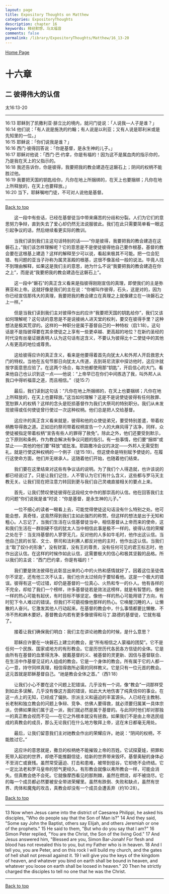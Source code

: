 ```yaml
---
layout: page
title: Expository Thoughts on Matthew
categories: ExpositoryThoughts
description: chapter 16
keywords: 释经默想，马太福音
comments: false
permalink: /library/ExpositoryThoughts/Matthew/16_13-20
---
```

[ Home Page ]({{site.baseurl}}/index) <br>

<a name="0"></a>
# 十六章 

## 二  彼得伟大的认信

太16:13-20

***

16:13 耶稣到了凯撒利亚·腓立比的境内，就问门徒说：「人说我—人子是谁？」<br>
16:14 他们说：「有人说是施洗的约翰；有人说是以利亚；又有人说是耶利米或是先知里的一位。」<br>
16:15 耶稣说：「你们说我是谁？」<br>
16:16 西门·彼得回答说：「你是基督，是永生神的儿子。」<br>
16:17 耶稣对他说：「西门·巴·约拿，你是有福的！因为这不是属血肉的指示你的，乃是我在天上的父指示的。<br>
16:18 我还告诉你，你是彼得，我要把我的教会建造在这磐石上；阴间的权柄不能胜过他。<br>
16:19 我要把天国的钥匙给你，凡你在地上所捆绑的，在天上也要捆绑；凡你在地上所释放的，在天上也要释放。」<br>
16:20 当下，耶稣嘱咐门徒，不可对人说他是基督。<br>

***

[Back to top](#0)

&emsp;&emsp;这一段中有些话，已经在基督徒当中带来痛苦的分歧和分裂。人们为它们的意思努力争辩，直到失去了爱心却仍然无法说服彼此。我们在此只需要简单看一眼这引起争议的话，然后继续看更实际的教训。

&emsp;&emsp;当我们读到我们主这句话特别的话——“你是彼得，我要把我的教会建造在这磐石上，”我们该怎样理解呢？它的意思是不是使徒彼得他自己要作根基，基督的教会要在这根基上建造？这样的解释至少可以说，看起来极其不可能。把一位会犯错、有问题的亚当子孙称为属灵圣殿的根基，这很不像圣经一般的说法。毕竟人找不到理由解释，如果这是我们主的意思，祂为什么不说“我要把我的教会建造在你之上”，而是说“我要把我的教会建造在这磐石上”。

&emsp;&emsp;这一段中“磐石”的真正含义看来是指彼得刚刚宣信的真理，即使我们的主是弥赛亚和上帝。这就好像是我们的主在说：“你被叫作彼得，石头，这是对的，因为你已经宣信那伟大的真理，我要把我的教会建立在真理之上就像建立在一块磐石之上一样。”

&emsp;&emsp;但是当我们读到我们主对彼得作出的应许“我要把天国的钥匙给你”，我们又该如何理解呢？这句话的意思是不是说接纳人进天堂的权利，要交在彼得手里？这种想法是极其荒谬的。这样的一种职分是属于基督自己的一种特权（启1:18）。这句话是不是指彼得要在其余使徒之上享有一些更卓越、更高超的地位？在新约圣经的时代没有丝毫证据表明人认为这句话有这含义，不要认为彼得比十二使徒中的其他人有更高的地位或尊贵。

&emsp;&emsp;这给彼得应许的真正含义，看来是他要得着首先向犹太人和外邦人开启救恩大门的特权。当他在五旬节那日向犹太人传道，去到哥尼流家中探访他时，这应许就按字面意思应验了。在这两个场合，每次他都使用那“钥匙”，开启信心的大门。看来他自己也认识到这一点——他说：“上帝早已在你们中间拣选了我，叫外邦人从我口中得听福音之道，而且相信。”（徒15:7）

&emsp;&emsp;最后，我们读到这句话：“凡你在地上所捆绑的，在天上也要捆绑；凡你在地上所释放的，在天上也要释放。”这当如何理解？这是不是说使徒彼得有任何赦罪、宽恕罪人的权柄？这样的念头是贬损基督作为我们大祭司的特别职分。我们从未发现彼得或任何使徒曾行使过一次这种权柄。他们总是把人交给基督。

&emsp;&emsp;这应许的真正含义看来就是，彼得和他的众使徒弟兄，要受特别差遣，带着权柄教导得救之道。正如旧约祭司带着权柄宣告一个人的大麻风得了洁净，同样，众使徒被指定带着权柄“宣告有些人的罪得了赦免”。除此之外，他们还要受到默示，立下原则和条例，作为教会解决有争议问题的指引。有一些事情，他们要“捆绑”或禁止——其他的他们要“释放”或批准。耶路撒冷会议的决定——外邦人无需受割礼，就是行使这种权柄的一个例子（徒15:19）。但这使命是特别赋予使徒的，在履行这使命方面，他们并无继承人。这随着他们开始，也随着他们结束。

&emsp;&emsp;我们要在这里结束对这些有争议话的说明。为了我们个人得造就，也许该说的都已经说过了。只是让我们记住，人不管认为它们有什么含义，这些都与罗马天主教无关。让我们现在把注意力转回到更与我们自己灵魂直接相关的要点上来。

&emsp;&emsp;首先，让我们赞叹使徒彼得在这段经文中作的那崇高的认信。他在回答我们主的问题“你们说我是谁”时说：“你是基督，是永生神的儿子。”

&emsp;&emsp;一位不细心的读者一眼看上去，可能觉得使徒这句话没有什么特别之处。他可能会想，真奇怪，这竟然得到我们主如此强烈的称赞。但这样的想法是出于无知和粗心。人忘记了，当我们生活在认信基督徒当中，相信基督从上帝而来的使命，这和我们生活在一群刚硬不信的犹太人当中相信此事是极不一样的。彼得认信的荣耀之处在于：当支持基督的人寥寥无几，反对他的人多如牛毛时，他作出这认信。当他自己民的长官、文士、祭司和法利赛人都反对他的主时，他作出这认信。当我们主“取了奴仆的形象”，没有财富，没有王的尊贵，没有任何可见的君王标志时，他作出这认信。在这样的时候作如此认信，这需要极大的信心和极其坚毅的品格。所以我们的主说：“西门巴约拿，你是有福的！”

&emsp;&emsp;我们要是效法彼得在此彰显出来的心中的火热和感情就好了。因着这位圣徒偶尔不坚定，还有他三次不认主，我们也许太过倾向于要轻看他。这是一个极大的错误。彼得有这一切过错，却仍是基督的一位真心、火热和专一的仆人。他有各样的不完全，却给了我们一个榜样，许多基督徒若是效法这榜样，就是有智慧的。像他一样的热心可能有起伏，有时目标不够坚定。像他一样的热心可能用错了方向，有时犯下令人难过的错误。但我们不可藐视像他那样的热心。它唤醒沉睡的人，让懒散的人奋兴。它激发其他人行动起来。在基督的教会中，什么事情都要比懒散、不冷不热和麻木要好。基督教会内若有更多像彼得和马丁.路德的基督徒，它就有福了。

&emsp;&emsp;接着让我们确保我们明白：我们主在讲论祂教会的时候，是什么意思？

&emsp;&emsp;耶稣应许要在一块磐石上建立的教会，是“所有相信之人蒙福的团契”。它不是任何一个民族、国家或地方的有形教会。它是历世历代各民各方信徒的全体。它是由所有在基督的血里得洗净、披戴基督的义、被基督的灵更新、因信与基督联合、在生活中作基督见证的人组成的教会。它是一个身体的教会。所有属于它的人都一心一意，持守同样真理，相信得救所必需的同样教义。它是只有一位元首的教会。这元首就是耶稣基督自己。“祂是教会全体之首。”（西1:18）

&emsp;&emsp;让我们小心不要在这个问题上犯错误。几乎没有一个词，像“教会”一词那样受到如此多误解。几乎没有像这方面的错误，如此大大地伤害了纯真信仰的事业。在这一点上的无知，已经成了偏执、宗派主义和逼迫的丰富源头。人已经在主教制、长老制和独立教会的问题上争辩、竞争、仿佛人要得救，就必须要归属某一具体宗派，仿佛如果我们属于这一派，我们就必然是属于基督的。与此同时他们却对那独一的真正教会视而不见——在它之外根本就没有拯救。如果我们不是由上帝选民组成的真教会的成员，那么无论我们在什么地方敬拜上帝，这在末日都毫无用处。

&emsp;&emsp;最后，让我们留意我们主对祂教会作出的荣耀应许。祂说：“阴间的权柄，不能胜过它。”

&emsp;&emsp;这应许的意思就是，撒旦的权柄绝不能摧毁上帝的百姓。它试探夏娃，把罪和死带入起初的世界，却绝不能推翻信徒，给新的世界带来毁坏。基督奥秘的身体必不至消亡或衰残。虽然常受逼迫、打击和患难，被带到低谷，它却绝不会终结。它一定比法老和罗马皇帝的怒气更经久。有形教会就像以弗所教会一样，可能会消失。但真教会绝不会死。它就像摩西看见的那荆棘，虽然在燃烧，却不被烧尽。它的每一个成员都必然要被安全带进荣耀里。虽然有跌倒、失败和缺点，虽然有世界、肉体和魔鬼的攻击，真教会却没有一个成员会遭丢弃（约10:28）。

[Back to top](#0)

***

13 Now when Jesus came into the district of Caesarea Philippi, he asked his disciples, "Who do people say that the Son of Man is?" 14 And they said, "Some say John the Baptist, others say Elijah, and others Jeremiah or one of the prophets." 15 He said to them, "But who do you say that I am?" 16 Simon Peter replied, "You are the Christ, the Son of the living God." 17 And Jesus answered him, "Blessed are you, Simon Bar-Jonah! For flesh and blood has not revealed this to you, but my Father who is in heaven. 18 And I tell you, you are Peter, and on this rock I will build my church, and the gates of hell shall not prevail against it. 19 I will give you the keys of the kingdom of heaven, and whatever you bind on earth shall be bound in heaven, and whatever you loose on earth shall be loosed in heaven." 20 Then he strictly charged the disciples to tell no one that he was the Christ.

***

[Back to top](#0)
